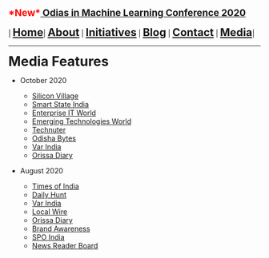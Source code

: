 **<span style="color:red"><span style="font-size: 14pt;">\*New\*</span></span><span style="font-size: 14pt;">[ Odias in Machine Learning Conference 2020](index)</span>**

| **<span style="font-size: 16pt;">[Home](home)</span>**| **<span style="font-size: 16pt;">[About](about)</span>** | **<span style="font-size: 16pt;">[Initiatives](index)</span>** | **<span style="font-size: 16pt;">[Blog](blogs)</span>** | **<span style="font-size: 16pt;">[Contact](contact)</span>** | **<span style="font-size: 16pt;">[Media](media)</span>**|



---
**<span style="font-size: 20pt;">Media Features</span>**

* October 2020
    * [Silicon Village](https://blogspot.siliconvillage.net/2020/10/odias-in-ml-global-conference-2020.html)
    * [Smart State India](https://smartstateindia.com/odias-in-ml-global-conference-2020-discussed-how-to-leverage-ai-ml-for-overall-socio-economic-development-of-odisha/)
    * [Enterprise IT World](https://www.enterpriseitworld.com/odias-in-ml-global-conference-2020-discussed-how-to-leverage-ai-ml-for-overall-socio-economic-development-of-odisha/)
    * [Emerging Technologies World](https://www.emergingtechnologiesnews.com/index.php/2020/10/19/odias-globally-deliberate-on-leveraging-ai-ml-for-odishas-development-odisha-breaking-news-odisha-news-latest-odisha-news/)
    * [Technuter](https://technuter.com/artificial-intelligence/odias-in-ml-global-conference-2020-discussed-how-to-leverage-ai-ml-for-overall-socio-economic-development-of-odisha.html)
    * [Odisha Bytes](https://odishabytes.com/odias-globally-deliberate-on-leveraging-ai-ml-for-odishas-rowth/)
    * [Var India](https://www.varindia.com/news/odias-globally-deliberate-on-leveraging-aiml-for-odishas-growth)
    * [Orissa Diary](https://orissadiary.com/odias-globally-deliberate-on-leveraging-ai-ml-for-odishas-growth/)

* August 2020
    * [Times of India](https://timesofindia.indiatimes.com/home/education/news/odias-in-machine-learning-global-virtual-conference-to-be-held-today/articleshow/78472054.cms)
    * [Daily Hunt](https://m.dailyhunt.in/news/india/english/bhubaneswar+buzz-epaper-bunesbuz/odias+ml+a+global+virtual+conference+of+odias+in+machine+learning+don+t+miss-newsid-n219017568)
    * [Var India](https://www.varindia.com/news/global-virtual-conference-odias-in-ml-to-be-held-on-october-4)
    * [Local Wire](https://localwire.me/global-virtual-conference-organised-for-odias-in-machine-learning-and-artificial-intelligence/)
    * [Orissa Diary](https://orissadiary.com/global-virtual-conference-odias-in-ml-to-be-held-on-october-4/)
    * [Brand Awareness](https://news.brandawareness.in/2020/10/04/odias-in-machine-learning-global-virtual-conference-to-be-held-today-times-of-india/)
    * [SPO India](https://spoindia.org/global-virtual-conference-odias-in-ml-to-be-held-on-october-4/#:~:text=Odias%20in%20ML%20aims%20to,with%20technology%20and%20thought%20leaders)
    * [News Reader Board](https://www.newsreaderboard.com/odias-in-machine-learning-global-virtual-conference-to-be-held-today/)

